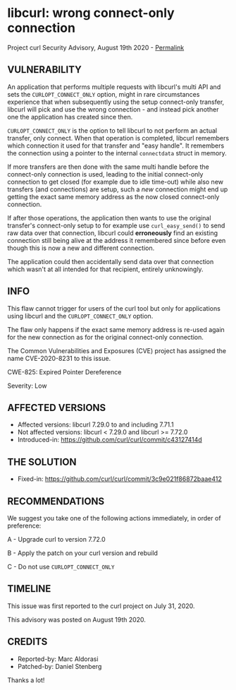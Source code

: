 libcurl: wrong connect-only connection
======================================

Project curl Security Advisory, August 19th 2020 -
[Permalink](https://curl.se/docs/CVE-2020-8231.html)

VULNERABILITY
-------------

An application that performs multiple requests with libcurl's multi API and
sets the `CURLOPT_CONNECT_ONLY` option, might in rare circumstances experience
that when subsequently using the setup connect-only transfer, libcurl will
pick and use the wrong connection - and instead pick another one the
application has created since then.

`CURLOPT_CONNECT_ONLY` is the option to tell libcurl to not perform an actual
transfer, only connect. When that operation is completed, libcurl remembers
which connection it used for that transfer and "easy handle". It remembers the
connection using a pointer to the internal `connectdata` struct in memory.

If more transfers are then done with the same multi handle before the
connect-only connection is used, leading to the initial connect-only
connection to get closed (for example due to idle time-out) while also new
transfers (and connections) are setup, such a *new* connection might end up
getting the exact same memory address as the now closed connect-only
connection.

If after those operations, the application then wants to use the original
transfer's connect-only setup to for example use `curl_easy_send()` to send
raw data over that connection, libcurl could **erroneously** find an existing
connection still being alive at the address it remembered since before even
though this is now a new and different connection.

The application could then accidentally send data over that connection which
wasn't at all intended for that recipient, entirely unknowingly.

INFO
----

This flaw cannot trigger for users of the curl tool but only for applications
using libcurl and the `CURLOPT_CONNECT_ONLY` option.

The flaw only happens if the exact same memory address is re-used again for
the new connection as for the original connect-only connection.

The Common Vulnerabilities and Exposures (CVE) project has assigned the name
CVE-2020-8231 to this issue.

CWE-825: Expired Pointer Dereference

Severity: Low

AFFECTED VERSIONS
-----------------

- Affected versions: libcurl 7.29.0 to and including 7.71.1
- Not affected versions: libcurl < 7.29.0 and libcurl >= 7.72.0
- Introduced-in: https://github.com/curl/curl/commit/c43127414d

THE SOLUTION
------------

- Fixed-in: https://github.com/curl/curl/commit/3c9e021f86872baae412

RECOMMENDATIONS
--------------

We suggest you take one of the following actions immediately, in order of
preference:

 A - Upgrade curl to version 7.72.0

 B - Apply the patch on your curl version and rebuild

 C - Do not use `CURLOPT_CONNECT_ONLY`

TIMELINE
--------

This issue was first reported to the curl project on July 31, 2020.

This advisory was posted on August 19th 2020.

CREDITS
-------

- Reported-by: Marc Aldorasi
- Patched-by: Daniel Stenberg

Thanks a lot!
